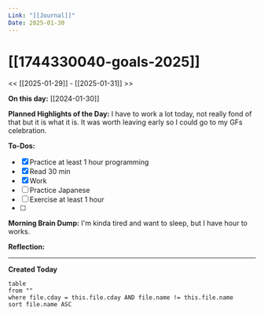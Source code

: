 ```yaml
---
Link: "[[Journal]]"
Date: 2025-01-30
---
```

# [[1744330040-goals-2025]]

<< [[2025-01-29]] - [[2025-01-31]] >>

**On this day:** [[2024-01-30]]

**Planned Highlights of the Day:**
I have to work a lot today, not really fond of that but it is what it is. It was worth leaving early so I could go to my GFs celebration.

**To-Dos:**
- [x] Practice at least 1 hour programming
- [x] Read 30 min
- [x] Work
- [ ] Practice Japanese
- [ ] Exercise at least 1 hour
- [ ] 

**Morning Brain Dump:**
I'm kinda tired and want to sleep, but I have hour to works.

**Reflection:**


---
**Created Today**
```dataview
table
from ""
where file.cday = this.file.cday AND file.name != this.file.name
sort file.name ASC
```

